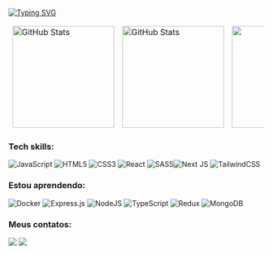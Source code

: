 [![Typing SVG](https://readme-typing-svg.herokuapp.com?font=Fira+Code&weight=500&size=24&duration=3000&pause=1000&color=628FDB&width=435&lines=Ol%C3%A1%2C+eu+sou+o+Matheus;desenvolvedor+Web+%F0%9F%90%B7)](https://git.io/typing-svg)

<table align="center" border="0">
  <thead>
    <tr>
      <td>
        <img height="200em" src="https://github-readme-stats.vercel.app/api?username=Bantheus&show_icons=true&locale=pt-BR&theme=tokyonight&count_private=true" alt="GitHub Stats" />
      </td>
      <td>
        <img height="200em"
          src="https://streak-stats.demolab.com/?user=Bantheus&locale=pt-BR&theme=tokyonight" alt="GitHub Stats" />
      </td>
      <td>
      <img height="200em" src="https://github-readme-stats.vercel.app/api/top-langs/?username=Bantheus&hide_progress=true&locale=pt-BR&theme=tokyonight&langs_count=6"/>
      </td>
    </tr>
  </thead>
</table>
  
### Tech skills:
  
![JavaScript](https://img.shields.io/badge/javascript-%23323330.svg?style=for-the-badge&logo=javascript&logoColor=%23F7DF1E) ![HTML5](https://img.shields.io/badge/html5-%23E34F26.svg?style=for-the-badge&logo=html5&logoColor=white) ![CSS3](https://img.shields.io/badge/css3-%231572B6.svg?style=for-the-badge&logo=css3&logoColor=white) ![React](https://img.shields.io/badge/react-%2320232a.svg?style=for-the-badge&logo=react&logoColor=%2361DAFB) ![SASS](https://img.shields.io/badge/SASS-hotpink.svg?style=for-the-badge&logo=SASS&logoColor=white)![Next JS](https://img.shields.io/badge/Next-black?style=for-the-badge&logo=next.js&logoColor=white) ![TailwindCSS](https://img.shields.io/badge/tailwindcss-%2338B2AC.svg?style=for-the-badge&logo=tailwind-css&logoColor=white)
         
### Estou aprendendo:
  
![Docker](https://img.shields.io/badge/docker-%230db7ed.svg?style=for-the-badge&logo=docker&logoColor=white) ![Express.js](https://img.shields.io/badge/express.js-%23404d59.svg?style=for-the-badge&logo=express&logoColor=%2361DAFB) ![NodeJS](https://img.shields.io/badge/node.js-6DA55F?style=for-the-badge&logo=node.js&logoColor=white) ![TypeScript](https://img.shields.io/badge/typescript-%23007ACC.svg?style=for-the-badge&logo=typescript&logoColor=white) ![Redux](https://img.shields.io/badge/redux-%23593d88.svg?style=for-the-badge&logo=redux&logoColor=white) ![MongoDB](https://img.shields.io/badge/MongoDB-%234ea94b.svg?style=for-the-badge&logo=mongodb&logoColor=white)
  
### Meus contatos:
 
<div> 
  <a href="mailto:matheuschmidt.b@gmail.com" target="_blank"><img src="https://img.shields.io/badge/Gmail-D14836?style=for-the-badge&logo=gmail&logoColor=white" target="_blank"></a>
  <a href="https://www.linkedin.com/in/matheuschmidtb/" target="_blank"><img src="https://img.shields.io/badge/linkedin-%230077B5.svg?style=for-the-badge&logo=linkedin&logoColor=white" target="_blank"></a>
</div>

